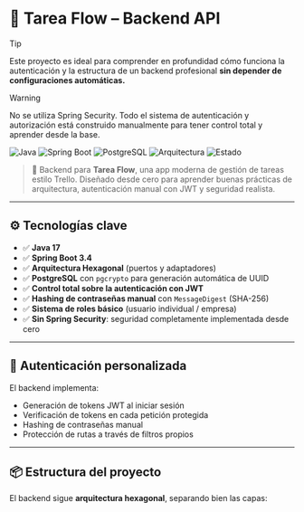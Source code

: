 # 🧠 Tarea Flow – Backend API
> [!TIP]
> Este proyecto es ideal para comprender en profundidad cómo funciona la autenticación y la estructura de un backend profesional **sin depender de configuraciones automáticas.**

> [!WARNING]
> No se utiliza Spring Security. Todo el sistema de autenticación y autorización está construido manualmente para tener control total y aprender desde la base.

![Java](https://img.shields.io/badge/Java-17-blue.svg)
![Spring Boot](https://img.shields.io/badge/Spring%20Boot-3.4-green.svg)
![PostgreSQL](https://img.shields.io/badge/PostgreSQL-Database-blue.svg)
![Arquitectura](https://img.shields.io/badge/Hexagonal-CleanArchitecture-critical)
![Estado](https://img.shields.io/badge/Estado-En%20desarrollo-yellow)

> 🔧 Backend para **Tarea Flow**, una app moderna de gestión de tareas estilo Trello. Diseñado desde cero para aprender buenas prácticas de arquitectura, autenticación manual con JWT y seguridad realista.

---

## ⚙️ Tecnologías clave

- ✅ **Java 17**
- ✅ **Spring Boot 3.4**
- ✅ **Arquitectura Hexagonal** (puertos y adaptadores)
- ✅ **PostgreSQL** con `pgcrypto` para generación automática de UUID
- ✅ **Control total sobre la autenticación con JWT**
- ✅ **Hashing de contraseñas manual** con `MessageDigest` (SHA-256)
- ✅ **Sistema de roles básico** (usuario individual / empresa)
- ✅ **Sin Spring Security**: seguridad completamente implementada desde cero

---

## 🔐 Autenticación personalizada

El backend implementa:

- Generación de tokens JWT al iniciar sesión
- Verificación de tokens en cada petición protegida
- Hashing de contraseñas manual
- Protección de rutas a través de filtros propios

---

## 📦 Estructura del proyecto

El backend sigue **arquitectura hexagonal**, separando bien las capas:

